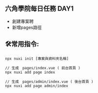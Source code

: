 ## 六角學院每日任務 DAY1

- 創建專案聘
- 新增pages路徑

## 🛠️常用指令:

```
npx nuxi init [專案與資料夾名稱]

// 生成　pages/index.vue ( 前台首頁 ) 　   
npx nuxi add page index

// 生成　pages/admin/index.vue ( 後台首頁 )    
npx nuxi add page admin/index 
```

